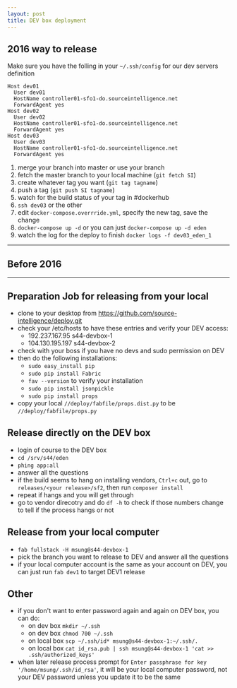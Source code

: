 ```yaml
---
layout: post
title: DEV box deployment
---
```



## 2016 way to release

Make sure you have the folling in your `~/.ssh/config` for our dev servers definition

```
Host dev01
  User dev01
  HostName controller01-sfo1-do.sourceintelligence.net
  ForwardAgent yes
Host dev02
  User dev02
  HostName controller01-sfo1-do.sourceintelligence.net
  ForwardAgent yes
Host dev03
  User dev03
  HostName controller01-sfo1-do.sourceintelligence.net
  ForwardAgent yes
```

1. merge your branch into master or use your branch
2. fetch the master branch to your local machine (`git fetch SI`)
3. create whatever tag you want (`git tag tagname`)
4. push a tag (`git push SI tagname`)
5. watch for the build status of your tag in #dockerhub 
6. `ssh dev03` or the other
7. edit `docker-compose.overrride.yml`, specify the new tag, save the change
8. `docker-compose up -d` or you can just `docker-compose up -d eden`
9. watch the log for the deploy to finish `docker logs -f dev03_eden_1`





---
## Before 2016
---

## Preparation Job for releasing from your local
* clone to your desktop from https://github.com/source-intelligence/deploy.git
* check your /etc/hosts to have these entries and verify your DEV access:
    * 192.237.167.95  s44-devbox-1
    * 104.130.195.197 s44-devbox-2
* check with your boss if you have no devs and sudo permission on DEV
* then do the following installations:
    * `sudo easy_install pip`
    * `sudo pip install Fabric`
    * `fav --version` to verify your installation
    * `sudo pip install jsonpickle`
    * `sudo pip install props`
* copy your local `//deploy/fabfile/props.dist.py` to be `//deploy/fabfile/props.py`

## Release directly on the DEV box
* login of course to the DEV box
* `cd /srv/s44/eden`
* `phing app:all`
* answer all the questions
* if the build seems to hang on installing vendors, `Ctrl+c` out, go to `releases/<your release>/sf2`, then run `composer install`
* repeat if hangs and you will get through
* go to vendor direcotry and do `df -h` to check if those numbers change to tell if the process hangs or not


## Release from your local computer
* `fab fullstack -H msung@s44-devbox-1`
* pick the branch you want to release to DEV and answer all the questions
* if your local computer account is the same as your account on DEV, you can just run `fab dev1` to target DEV1 release

## Other

* if you don't want to enter password again and again on DEV box, you can do:
    * on dev box `mkdir ~/.ssh`
    * on dev box `chmod 700 ~/.ssh`
    * on local box `scp ~/.ssh/id* msung@s44-devbox-1:~/.ssh/.` 
    * on local box `cat id_rsa.pub | ssh msung@s44-devbox-1 'cat >> .ssh/authorized_keys'`
* when later release process prompt for `Enter passphrase for key '/home/msung/.ssh/id_rsa'`, it will be your local computer password, not your DEV password unless you update it to be the same






